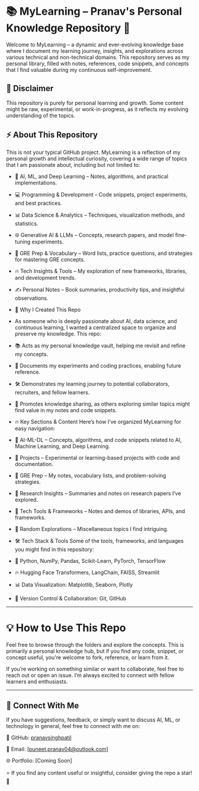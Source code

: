 # 📚 MyLearning – Pranav's Personal Knowledge Repository 🚀
 Welcome to MyLearning – a dynamic and ever-evolving knowledge base where I document my learning journey, insights, and explorations across various technical and non-technical domains. This repository serves as my personal library, filled with notes, references, code snippets, and concepts that I find valuable during my continuous self-improvement.

## 🌟 Disclaimer
This repository is purely for personal learning and growth. Some content might be raw, experimental, or work-in-progress, as it reflects my evolving understanding of the topics.

## ⚡ About This Repository
This is not your typical GitHub project. MyLearning is a reflection of my personal growth and intellectual curiosity, covering a wide range of topics that I am passionate about, including but not limited to:

- 🧠 AI, ML, and Deep Learning – Notes, algorithms, and practical implementations.
- 💻 Programming & Development – Code snippets, project experiments, and best practices.
- 📊 Data Science & Analytics – Techniques, visualization methods, and statistics.
- 🌐 Generative AI & LLMs – Concepts, research papers, and model fine-tuning experiments.
- 🎯 GRE Prep & Vocabulary – Word lists, practice questions, and strategies for mastering GRE concepts.
- 🔥 Tech Insights & Tools – My exploration of new frameworks, libraries, and development trends.
- ✍️ Personal Notes – Book summaries, productivity tips, and insightful observations.
- 🚀 Why I Created This Repo
- As someone who is deeply passionate about AI, data science, and continuous learning, I wanted a centralized space to organize and preserve my knowledge. This repo:

- 📚 Acts as my personal knowledge vault, helping me revisit and refine my concepts.
- 🔧 Documents my experiments and coding practices, enabling future reference.
- 🛠️ Demonstrates my learning journey to potential collaborators, recruiters, and fellow learners.
- 🌟 Promotes knowledge sharing, as others exploring similar topics might find value in my notes and code snippets.
- 🔥 Key Sections & Content
Here’s how I’ve organized MyLearning for easy navigation:

- 📁 AI-ML-DL – Concepts, algorithms, and code snippets related to AI, Machine Learning, and Deep Learning.
- 📁 Projects – Experimental or learning-based projects with code and documentation.
- 📁 GRE Prep – My notes, vocabulary lists, and problem-solving strategies.
- 📁 Research Insights – Summaries and notes on research papers I’ve explored.
- 📁 Tech Tools & Frameworks – Notes and demos of libraries, APIs, and frameworks.
- 📁 Random Explorations – Miscellaneous topics I find intriguing.

- 🛠️ Tech Stack & Tools
Some of the tools, frameworks, and languages you might find in this repository:

- 🐍 Python, NumPy, Pandas, Scikit-Learn, PyTorch, TensorFlow
- 🔥 Hugging Face Transformers, LangChain, FAISS, Streamlit
- 📊 Data Visualization: Matplotlib, Seaborn, Plotly
- 🚀 Version Control & Collaboration: Git, GitHub

---

# 💡 How to Use This Repo
 Feel free to browse through the folders and explore the concepts. This is primarily a personal knowledge hub, but if you find any code, snippet, or concept useful, you're welcome to fork, reference, or learn from it.

If you’re working on something similar or want to collaborate, feel free to reach out or open an issue. I’m always excited to connect with fellow learners and enthusiasts.

---

## 🚀 Connect With Me
If you have suggestions, feedback, or simply want to discuss AI, ML, or technology in general, feel free to connect with me on:

🔗 GitHub: [pranavsinghpatil]("https://github.com/pranavsinghpatil")

📧 Email: [puneet.pranav04@outlook.com]

🌐 Portfolio: [Coming Soon]

⭐️ If you find any content useful or insightful, consider giving the repo a star! 🌟
